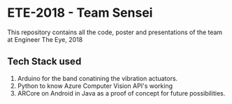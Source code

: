 # ETE-2018 - Team Sensei

This repository contains all the code, poster and presentations of the team at Engineer The Eye, 2018

## Tech Stack used

1. Arduino for the band conatining the vibration actuators.
2. Python to know Azure Computer Vision API's working
3. ARCore on Android in Java as a proof of concept for future possibilities.

